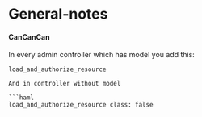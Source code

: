 # General-notes

#### CanCanCan
In every admin controller which has model you add this:

```haml
load_and_authorize_resource

And in controller without model

```haml
load_and_authorize_resource class: false